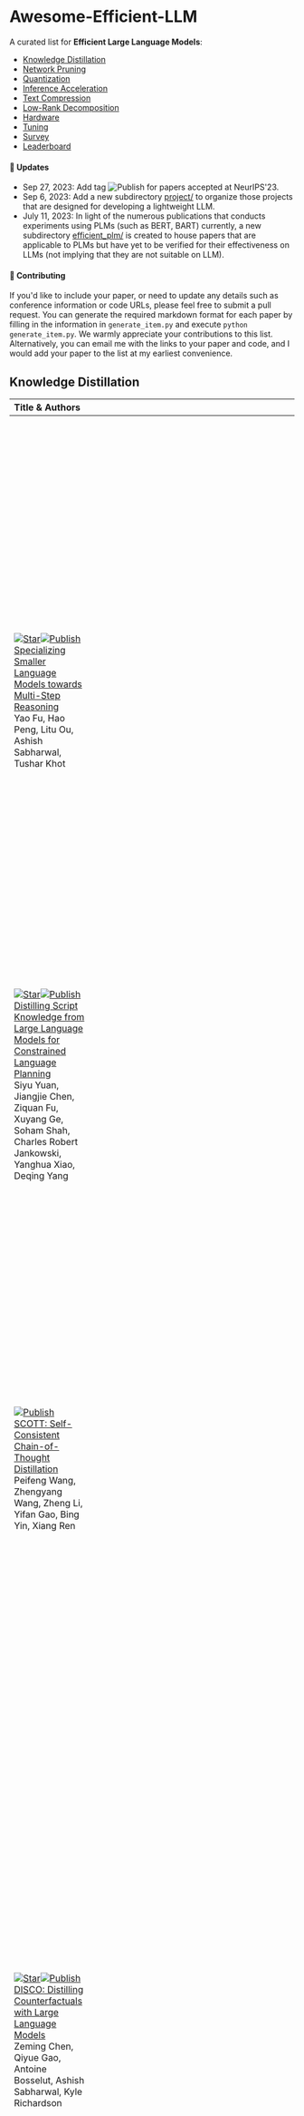 # Awesome-Efficient-LLM

A curated list for **Efficient Large Language Models**:
  - [Knowledge Distillation](#knowledge-distillation)
  - [Network Pruning](#network-pruning)
  - [Quantization](#quantization)
  - [Inference Acceleration](#inference-acceleration)
  - [Text Compression](#text-compression)
  - [Low-Rank Decomposition](#low-rank-decomposition)
  - [Hardware](#hardware)
  - [Tuning](#tuning)
  - [Survey](#survey)
  - [Leaderboard](#leaderboard)

#### 🚀 Updates
* Sep 27, 2023: Add tag ![Publish](https://img.shields.io/badge/Conference-NeurIPS'23-blue) for papers accepted at NeurIPS'23.
* Sep 6, 2023: Add a new subdirectory [project/](project/) to organize those projects that are designed for developing a lightweight LLM.
* July 11, 2023:
In light of the numerous publications that conducts experiments using PLMs (such as BERT, BART) currently, a new subdirectory [efficient_plm/](efficient_plm/) is created to house papers that are applicable to PLMs but have yet to be verified for their effectiveness on LLMs (not implying that they are not suitable on LLM). 

#### 💮 Contributing

If you'd like to include your paper, or need to update any details such as conference information or code URLs, please feel free to submit a pull request. You can generate the required markdown format for each paper by filling in the information in `generate_item.py` and execute `python generate_item.py`. We warmly appreciate your contributions to this list. Alternatively, you can email me with the links to your paper and code, and I would add your paper to the list at my earliest convenience. 


## Knowledge Distillation
| Title & Authors | Introduction | Links |
|:----|  :----: | :---:|
|[![Star](https://img.shields.io/github/stars/FranxYao/FlanT5-CoT-Specialization.svg?style=social&label=Star)](https://github.com/FranxYao/FlanT5-CoT-Specialization)[![Publish](https://img.shields.io/badge/Conference-ICML'23-blue)]()<br>[Specializing Smaller Language Models towards Multi-Step Reasoning](https://arxiv.org/abs/2301.12726) <br> Yao Fu, Hao Peng, Litu Ou, Ashish Sabharwal, Tushar Khot |<img width="1002" alt="image" src="figures/ModelSpecialization.png"> |[Github](https://github.com/FranxYao/FlanT5-CoT-Specialization) <br> [Paper](https://arxiv.org/abs/2301.12726)|
|[![Star](https://img.shields.io/github/stars/siyuyuan/coscript.svg?style=social&label=Star)](https://github.com/siyuyuan/coscript)[![Publish](https://img.shields.io/badge/Conference-ACL'23%20Outstanding-blue)]()<br>[Distilling Script Knowledge from Large Language Models for Constrained Language Planning](https://arxiv.org/abs/2305.05252) <br> Siyu Yuan, Jiangjie Chen, Ziquan Fu, Xuyang Ge, Soham Shah, Charles Robert Jankowski, Yanghua Xiao, Deqing Yang |<img width="302" alt="image" src="figures/CoScript.png"> |[Github](https://github.com/siyuyuan/coscript) <br> [Paper](https://arxiv.org/abs/2305.05252)|
|[![Publish](https://img.shields.io/badge/Conference-ACL'23%20Outstanding-blue)]()<br>[SCOTT: Self-Consistent Chain-of-Thought Distillation](https://arxiv.org/abs/2305.01879) <br> Peifeng Wang, Zhengyang Wang, Zheng Li, Yifan Gao, Bing Yin, Xiang Ren |<img width="1002" alt="image" src="figures/SCOTT.png"> |[Paper](https://arxiv.org/abs/2305.01879)|
|[![Star](https://img.shields.io/github/stars/eric11eca/disco.svg?style=social&label=Star)](https://github.com/eric11eca/disco)[![Publish](https://img.shields.io/badge/Conference-ACL'23-blue)]()<br>[DISCO: Distilling Counterfactuals with Large Language Models](https://arxiv.org/abs/2212.10534) <br> Zeming Chen, Qiyue Gao, Antoine Bosselut, Ashish Sabharwal, Kyle Richardson |<img width="1002" alt="image" src="figures/disco.png"> |[Github](https://github.com/eric11eca/disco) <br> [Paper](https://arxiv.org/abs/2212.10534)|
|[![Star](https://img.shields.io/github/stars/allenai/i2d2.svg?style=social&label=Star)](https://github.com/allenai/i2d2)[![Publish](https://img.shields.io/badge/Conference-ACL'23-blue)]()<br>[I2D2: Inductive Knowledge Distillation with NeuroLogic and Self-Imitation](https://arxiv.org/abs/2212.09246) <br> Chandra Bhagavatula, Jena D. Hwang, Doug Downey, Ronan Le Bras, Ximing Lu, Lianhui Qin, Keisuke Sakaguchi, Swabha Swayamdipta, Peter West, Yejin Choi |<img width="1002" alt="image" src="https://i2d2.allen.ai/i2d2-fig1.png"> |[Github](https://github.com/allenai/i2d2) <br> [Paper](https://arxiv.org/abs/2212.09246) <br> [Project](https://i2d2.allen.ai/) |
|[![Star](https://img.shields.io/github/stars/allenai/cot_distillation.svg?style=social&label=Star)](https://github.com/allenai/cot_distillation)[![Publish](https://img.shields.io/badge/Conference-ACL'23-blue)]()<br>[Symbolic Chain-of-Thought Distillation: Small Models Can Also "Think" Step-by-Step](https://arxiv.org/abs/2306.14050) <br> Liunian Harold Li, Jack Hessel, Youngjae Yu, Xiang Ren, Kai-Wei Chang, Yejin Choi |<img width="202" alt="image" src="figures/SCoTD.png"> |[Github](https://github.com/allenai/cot_distillation) <br> [Paper](https://arxiv.org/abs/2306.14050)|
|[![Star](https://img.shields.io/github/stars/swarnaHub/ExplanationIntervention.svg?style=social&label=Star)](https://github.com/swarnaHub/ExplanationIntervention) [![Publish](https://img.shields.io/badge/Conference-NeurIPS'23-blue)]() <br>[Can Language Models Teach? Teacher Explanations Improve Student Performance via Theory of Mind](https://arxiv.org/abs/2306.09299) <br> Swarnadeep Saha, Peter Hase, and Mohit Bansal |<img width="302" alt="image" src="https://github.com/swarnaHub/ExplanationIntervention/blob/main/assets/main_fig.png"> |[Github](https://github.com/swarnaHub/ExplanationIntervention) <br> [Paper](https://arxiv.org/abs/2306.09299)|
|[![Publish](https://img.shields.io/badge/Conference-EMNLP'23-blue)]()<br>[Dialogue Chain-of-Thought Distillation for Commonsense-aware Conversational Agents](https://arxiv.org/abs/2310.09343) <br> Hyungjoo Chae, Yongho Song, Kai Tzu-iunn Ong, Taeyoon Kwon, Minjin Kim, Youngjae Yu, Dongha Lee, Dongyeop Kang, Jinyoung Yeo |<img width="1002" alt="image" src="figures/Doctor.png"> |[Paper](https://arxiv.org/abs/2310.09343)|
|[![Star](https://img.shields.io/github/stars/ServiceNow/PromptMix-EMNLP-2023.svg?style=social&label=Star)](https://github.com/ServiceNow/PromptMix-EMNLP-2023)[![Publish](https://img.shields.io/badge/Conference-EMNLP'23-blue)]()<br>[PromptMix: A Class Boundary Augmentation Method for Large Language Model Distillation](https://arxiv.org/abs/2310.14192) <br> Gaurav Sahu, Olga Vechtomova, Dzmitry Bahdanau, Issam H. Laradji |<img width="1002" alt="image" src="figures/PromptMix.png"> |[Github](https://github.com/ServiceNow/PromptMix-EMNLP-2023) <br> [Paper](https://arxiv.org/abs/2310.14192)|
|[![Star](https://img.shields.io/github/stars/Yiwei98/TDG.svg?style=social&label=Star)](https://github.com/Yiwei98/TDG)[![Publish](https://img.shields.io/badge/Conference-AAAI'24-blue)]()<br>[Turning Dust into Gold: Distilling Complex Reasoning Capabilities from LLMs by Leveraging Negative Data](https://arxiv.org/abs/2312.12832) <br> Yiwei Li, Peiwen Yuan, Shaoxiong Feng, Boyuan Pan, Bin Sun, Xinglin Wang, Heda Wang, Kan Li |<img width="1002" alt="image" src="https://github.com/Yiwei98/TDG/blob/main/img.png"> |[Github](https://github.com/Yiwei98/TDG) <br> [Paper](https://arxiv.org/abs/2312.12832)|
|[![Star](https://img.shields.io/github/stars/aitsc/GLMKD.svg?style=social&label=Star)](https://github.com/aitsc/GLMKD) [![Publish](https://img.shields.io/badge/Conference-ACL'23%20Industry%20Track-blue)]() <br>[GKD: A General Knowledge Distillation Framework for Large-scale Pre-trained Language Model](https://arxiv.org/abs/2306.06629) <br> Shicheng Tan, Weng Lam Tam, Yuanchun Wang, Wenwen Gong, Yang Yang, Hongyin Tang, Keqing He, Jiahao Liu, Jingang Wang, Shu Zhao, Peng Zhang, Jie Tang |<img width="1002" alt="image" src="figures/GKD.png"> |[Github](https://github.com/aitsc/GLMKD) <br> [Paper](https://arxiv.org/abs/2306.06629)|
|[![Star](https://img.shields.io/github/stars/google-research/distilling-step-by-step.svg?style=social&label=Star)](https://github.com/google-research/distilling-step-by-step) [![Publish](https://img.shields.io/badge/Conference-ACL'23%20Findings-blue)]() <br> [Distilling Step-by-Step! Outperforming Larger Language Models with Less Training Data and Smaller Model Sizes](https://arxiv.org/abs/2305.02301)    <br> Cheng-Yu Hsieh, Chun-Liang Li, Chih-Kuan Yeh, Hootan Nakhost, Yasuhisa Fujii, Alexander Ratner, Ranjay Krishna, Chen-Yu Lee, Tomas Pfister | <img width="2000" alt="image" src="figures/Distill_step_by_step.png">| [Github](https://github.com/google-research/distilling-step-by-step) <br> [Paper](https://arxiv.org/abs/2305.02301) |
|[![Publish](https://img.shields.io/badge/Conference-EMNLP'23%20Findings-blue)]()<br>[Retrieval-based Knowledge Transfer: An Effective Approach for Extreme Large Language Model Compression](https://arxiv.org/abs/2310.15594) <br> Jiduan Liu, Jiahao Liu, Qifan Wang, Jingang Wang, Xunliang Cai, Dongyan Zhao, Ran Lucien Wang, Rui Yan |<img width="1002" alt="image" src="figures/RetriKT.png"> |[Paper](https://arxiv.org/abs/2310.15594)|
|[![Star](https://img.shields.io/github/stars/stoyian/OCaTS.svg?style=social&label=Star)](https://github.com/stoyian/OCaTS)[![Publish](https://img.shields.io/badge/Conference-EMNLP'23%20Findings-blue)]()<br>[Cache me if you Can: an Online Cost-aware Teacher-Student framework to Reduce the Calls to Large Language Models](https://arxiv.org/abs/2310.13395) <br> Ilias Stogiannidis, Stavros Vassos, Prodromos Malakasiotis, Ion Androutsopoulos |<img width="252" alt="image" src="figures/OCaTS.png"> |[Github](https://github.com/stoyian/OCaTS) <br> [Paper](https://arxiv.org/abs/2310.13395)|
| [![Star](https://img.shields.io/github/stars/mbzuai-nlp/LaMini-LM.svg?style=social&label=Star)](https://github.com/mbzuai-nlp/LaMini-LM) <br> [LaMini-LM: A Diverse Herd of Distilled Models from Large-Scale Instructions](https://github.com/mbzuai-nlp/LaMini-LM) <br>Minghao Wu, Abdul Waheed, Chiyu Zhang, Muhammad Abdul-Mageed, Alham Fikri Aji | <img width="1002" alt="image" src="https://github.com/mbzuai-nlp/LaMini-LM/blob/main/images/lamini-pipeline.drawio.png"> | [Github](https://github.com/mbzuai-nlp/LaMini-LM) [paper](https://arxiv.org/abs/2304.14402) |
|[Knowledge Distillation of Large Language Models](https://arxiv.org/abs/2306.08543) <br> Yuxian Gu, Li Dong, Furu Wei, Minlie Huang |<img width="1002" alt="image" src="https://github.com/microsoft/LMOps/blob/main/minillm/figures/method.png"> |[Github](https://github.com/microsoft/LMOps/tree/main/minillm) <br> [Paper](https://arxiv.org/abs/2306.08543)|
|[Teaching Small Language Models to Reason](https://arxiv.org/abs/2212.08410) <br> Lucie Charlotte Magister, Jonathan Mallinson, Jakub Adamek, Eric Malmi, Aliaksei Severyn.  |<img width="202" alt="image" src="figures/Teach_Small_LM_COT.png"> |[Paper](https://arxiv.org/abs/2212.08410)|
| [![Star](https://img.shields.io/github/stars/ananyahjha93/llm-distill.svg?style=social&label=Star)](https://github.com/ananyahjha93/llm-distill) <br> [Large Language Model Distillation Doesn't Need a Teacher](https://arxiv.org/abs/2305.14864) <br> Ananya Harsh Jha, Dirk Groeneveld, Emma Strubell, Iz Beltagy </br> | <img width="2000" alt="image" src="figures/TeacherFreeLLM.png"> | [Github](https://github.com/ananyahjha93/llm-distill) [paper](https://arxiv.org/abs/2305.14864) |
| [The False Promise of Imitating Proprietary LLMs](https://arxiv.org/abs/2305.15717) <br> Arnav Gudibande, Eric Wallace, Charlie Snell, Xinyang Geng, Hao Liu, Pieter Abbeel, Sergey Levine, Dawn Song | <img width="400" alt="image" src="figures/FalsePromise.png"> | [Paper](https://arxiv.org/abs/2305.15717) |
|[![Star](https://img.shields.io/github/stars/jaehunjung1/impossible-distillation.svg?style=social&label=Star)](https://github.com/jaehunjung1/impossible-distillation) <br>[Impossible Distillation: from Low-Quality Model to High-Quality Dataset & Model for Summarization and Paraphrasing](https://arxiv.org/abs/2305.16635) <br> Jaehun Jung, Peter West, Liwei Jiang, Faeze Brahman, Ximing Lu, Jillian Fisher, Taylor Sorensen, Yejin Choi |<img width="1002" alt="image" src="figures/impossible_distillation.png"> |[Github](https://github.com/jaehunjung1/impossible-distillation) [paper](https://arxiv.org/abs/2305.16635) |
|[PaD: Program-aided Distillation Specializes Large Models in Reasoning](https://arxiv.org/abs/2305.13888) <br> Xuekai Zhu, Biqing Qi, Kaiyan Zhang, Xingwei Long, Bowen Zhou |<img width="402" alt="image" src="figures/PaD.png"> |[Paper](https://arxiv.org/abs/2305.13888)|
|[RLCD: Reinforcement Learning from Contrast Distillation for Language Model Alignment](https://arxiv.org/abs/2307.12950) <br> Kevin Yang, Dan Klein, Asli Celikyilmaz, Nanyun Peng, Yuandong Tian |<img width="302" alt="image" src="figures/RLCD.png"> |[Paper](https://arxiv.org/abs/2307.12950)|
|[Sci-CoT: Leveraging Large Language Models for Enhanced Knowledge Distillation in Small Models for Scientific QA](https://arxiv.org/abs/2308.04679) <br> Yuhan Ma, Haiqi Jiang, Chenyou Fan |<img width="302" alt="image" src="figures/Sci-COT.png"> |[Paper](https://arxiv.org/abs/2308.04679)|
|[![Star](https://img.shields.io/github/stars/universal-ner/universal-ner.svg?style=social&label=Star)](https://github.com/universal-ner/universal-ner)<br>[UniversalNER: Targeted Distillation from Large Language Models for Open Named Entity Recognition](https://arxiv.org/abs/2308.03279) <br> Wenxuan Zhou, Sheng Zhang, Yu Gu, Muhao Chen, Hoifung Poon |<img width="302" alt="image" src="figures/UniversalNER.png"> |[Github](https://github.com/universal-ner/universal-ner) <br> [Paper](https://arxiv.org/abs/2308.03279) <br> [Project](https://universal-ner.github.io) |
|[![Star](https://img.shields.io/github/stars/timinar/BabyLlama.svg?style=social&label=Star)](https://github.com/timinar/BabyLlama)<br>[Baby Llama: knowledge distillation from an ensemble of teachers trained on a small dataset with no performance penalty](https://arxiv.org/abs/2308.02019) <br> Inar Timiryasov, Jean-Loup Tastet |<img width="302" alt="image" src="figures/BabyLLaMA.png"> |[Github](https://github.com/timinar/BabyLlama) <br> [Paper](https://arxiv.org/abs/2308.02019) | [Model](https://huggingface.co/timinar/baby-llama-58m) |
|[DistillSpec: Improving Speculative Decoding via Knowledge Distillation](https://arxiv.org/abs/2310.08461) <br> Yongchao Zhou, Kaifeng Lyu, Ankit Singh Rawat, Aditya Krishna Menon, Afshin Rostamizadeh, Sanjiv Kumar, Jean-François Kagy, Rishabh Agarwal |<img width="1002" alt="image" src="figures/DistillSpec.png"> |[Paper](https://arxiv.org/abs/2310.08461)|
|[![Star](https://img.shields.io/github/stars/huggingface/alignment-handbook.svg?style=social&label=Star)](https://github.com/huggingface/alignment-handbook)<br>[Zephyr: Direct Distillation of LM Alignment](https://arxiv.org/abs/2310.16944) <br> Lewis Tunstall, Edward Beeching, Nathan Lambert, Nazneen Rajani, Kashif Rasul, Younes Belkada, Shengyi Huang, Leandro von Werra, Clémentine Fourrier, Nathan Habib, Nathan Sarrazin, Omar Sanseviero, Alexander M. Rush, Thomas Wolf |<img width="1002" alt="image" src="figures/zephyr.png"> |[Github](https://github.com/huggingface/alignment-handbook) <br> [Paper](https://arxiv.org/abs/2310.16944)|
|[![Star](https://img.shields.io/github/stars/GeneZC/MiniMA.svg?style=social&label=Star)](https://github.com/GeneZC/MiniMA)<br>[Towards the Law of Capacity Gap in Distilling Language Models](https://arxiv.org/abs/2311.07052) <br> Chen Zhang, Dawei Song, Zheyu Ye, Yan Gao |<img width="1002" alt="image" src="figures/MiniMA.png"> |[Github](https://github.com/GeneZC/MiniMA) <br> [Paper](https://arxiv.org/abs/2311.07052)|
|[Unlock the Power: Competitive Distillation for Multi-Modal Large Language Models](https://arxiv.org/abs/2311.08213) <br> Xinwei Li, Li Lin, Shuai Wang, Chen Qian |<img width="1002" alt="image" src="figures/CoMD.png"> |[Paper](https://arxiv.org/abs/2311.08213)|
|[Mixed Distillation Helps Smaller Language Model Better Reasoning](https://arxiv.org/abs/2312.10730) <br> Li Chenglin, Chen Qianglong, Wang Caiyu, Zhang Yin |<img width="1002" alt="image" src="figures/MixDistill.png"> |[Paper](https://arxiv.org/abs/2312.10730)|


## Network Pruning
| Title & Authors | Introduction | Links |
|:----|  :----: | :---:|
| [![Star](https://img.shields.io/github/stars/IST-DASLab/sparsegpt.svg?style=social&label=Star)](https://github.com/IST-DASLab/sparsegpt) [![Publish](https://img.shields.io/badge/Conference-ICML'23-blue)]() [![Type](https://img.shields.io/badge/Unstructured-C2A4A6)]() <br> [SparseGPT: Massive Language Models Can Be Accurately Pruned in One-Shot](https://github.com/IST-DASLab/sparsegpt) <br> Elias Frantar, Dan Alistarh| <img width="522" alt="image" src="figures/sparsegpt.png"> |[Github](https://github.com/IST-DASLab/sparsegpt) [paper](https://arxiv.org/abs/2301.00774) |
| [![Star](https://img.shields.io/github/stars/horseee/LLM-Pruner.svg?style=social&label=Star)](https://github.com/horseee/LLM-Pruner) [![Publish](https://img.shields.io/badge/Conference-NeurIPS'23-blue)]() [![Type](https://img.shields.io/badge/Structural-C2A4A6)]() <br>[LLM-Pruner: On the Structural Pruning of Large Language Models](https://arxiv.org/abs/2305.11627) <br> Xinyin Ma, Gongfan Fang, Xinchao Wang | <img width="561" alt="image" src="figures/llm_pruner.png">| [Github](https://github.com/horseee/LLM-Pruner) [paper](https://arxiv.org/abs/2305.11627)|
|[![Star](https://img.shields.io/github/stars/VITA-Group/essential_sparsity.svg?style=social&label=Star)](https://github.com/VITA-Group/essential_sparsity) [![Publish](https://img.shields.io/badge/Conference-NeurIPS'23-blue)]() [![Type](https://img.shields.io/badge/Unstructured-C2A4A6)]() <br>[The Emergence of Essential Sparsity in Large Pre-trained Models: The Weights that Matter](https://arxiv.org/abs/2306.03805) <br> Ajay Jaiswal, Shiwei Liu, Tianlong Chen, Zhangyang Wang |<img width="1002" alt="image" src="https://user-images.githubusercontent.com/6660499/243539825-ca3b1dbe-bc1c-45d9-a6ea-d1d0c991e997.png"> |[Github](https://github.com/VITA-Group/essential_sparsity) <br> [Paper](https://arxiv.org/abs/2306.03805)|
|[![Star](https://img.shields.io/github/stars/AlibabaResearch/flash-llm.svg?style=social&label=Star)](https://github.com/AlibabaResearch/flash-llm)[![Publish](https://img.shields.io/badge/Conference-VLDB'24-blue)]() [![Type](https://img.shields.io/badge/Unstructured-C2A4A6)]() <br>[Flash-LLM: Enabling Cost-Effective and Highly-Efficient Large Generative Model Inference with Unstructured Sparsity](https://arxiv.org/abs/2309.10285) <br> Haojun Xia, Zhen Zheng, Yuchao Li, Donglin Zhuang, Zhongzhu Zhou, Xiafei Qiu, Yong Li, Wei Lin, Shuaiwen Leon Song |<img width="602" alt="image" src="figures/FlashLLM.png"> |[Github](https://github.com/AlibabaResearch/flash-llm) <br> [Paper](https://arxiv.org/abs/2309.10285)|
|[![Star](https://img.shields.io/github/stars/jongwooko/NASH-Pruning-Official.svg?style=social&label=Star)](https://github.com/jongwooko/NASH-Pruning-Official)[![Publish](https://img.shields.io/badge/Conference-EMNLP'23%20Findings-blue)]() [![Type](https://img.shields.io/badge/Structural-C2A4A6)]() <br>[NASH: A Simple Unified Framework of Structured Pruning for Accelerating Encoder-Decoder Language Models](https://arxiv.org/abs/2310.10054) <br> Jongwoo Ko, Seungjoon Park, Yujin Kim, Sumyeong Ahn, Du-Seong Chang, Euijai Ahn, Se-Young Yun |<img width="402" alt="image" src="figures/NASH.png"> |[Github](https://github.com/jongwooko/NASH-Pruning-Official) <br> [Paper](https://arxiv.org/abs/2310.10054)|
|[![Star](https://img.shields.io/github/stars/locuslab/wanda.svg?style=social&label=Star)](https://github.com/locuslab/wanda) [![Type](https://img.shields.io/badge/Unstructured-C2A4A6)]()<br>[A Simple and Effective Pruning Approach for Large Language Models](https://arxiv.org/abs/2306.11695) <br> Mingjie Sun, Zhuang Liu, Anna Bair, J. Zico Kolter |<img width="1002" alt="image" src="https://user-images.githubusercontent.com/20168304/245999360-f951de47-269d-491d-826a-8e6d85627849.png"> |[Github](https://github.com/locuslab/wanda) <br> [Paper](https://arxiv.org/abs/2306.11695)|
|[![Type](https://img.shields.io/badge/Structural-C2A4A6)]() <br> [Pruning Large Language Models via Accuracy Predictor](https://arxiv.org/abs/2309.09507) <br> Yupeng Ji, Yibo Cao, Jiucai Liu |<img width="202" alt="image" src="figures/PruningAccuracyPredictor.png"> |[Paper](https://arxiv.org/abs/2309.09507)|
|[![Type](https://img.shields.io/badge/Benchmark-C2A4A6)]()<br> [Compressing LLMs: The Truth is Rarely Pure and Never Simple](https://arxiv.org/abs/2310.01382) <br> Ajay Jaiswal, Zhe Gan, Xianzhi Du, Bowen Zhang, Zhangyang Wang, Yinfei Yang |<img width="1002" alt="image" src="figures/LLM-KICK.png"> |[Paper](https://arxiv.org/abs/2310.01382)|
|[![Star](https://img.shields.io/github/stars/VITA-Group/Junk_DNA_Hypothesis.svg?style=social&label=Star)](https://github.com/VITA-Group/Junk_DNA_Hypothesis)[![Type](https://img.shields.io/badge/Unstructured-C2A4A6)]()<br>[Junk DNA Hypothesis: A Task-Centric Angle of LLM Pre-trained Weights through Sparsity](https://arxiv.org/abs/2310.02277) <br> Lu Yin, Shiwei Liu, Ajay Jaiswal, Souvik Kundu, Zhangyang Wang |<img width="1002" alt="image" src="figures/junk_DNA.png"> |[Github](https://github.com/VITA-Group/Junk_DNA_Hypothesis) <br> [Paper](https://arxiv.org/abs/2310.02277)|
|[![Star](https://img.shields.io/github/stars/luuyin/OWL.svg?style=social&label=Star)](https://github.com/luuyin/OWL)[![Type](https://img.shields.io/badge/Unstructured-C2A4A6)]() <br>[Outlier Weighed Layerwise Sparsity (OWL): A Missing Secret Sauce for Pruning LLMs to High Sparsity](https://arxiv.org/abs/2310.05175) <br> Lu Yin, You Wu, Zhenyu Zhang, Cheng-Yu Hsieh, Yaqing Wang, Yiling Jia, Mykola Pechenizkiy, Yi Liang, Zhangyang Wang, Shiwei Liu |<img width="1002" alt="image" src="https://github.com/luuyin/OWL/blob/main/Images/Layer_wise_sparsity.png"> |[Github](https://github.com/luuyin/OWL) <br> [Paper](https://arxiv.org/abs/2310.05175)|
|[![Type](https://img.shields.io/badge/Structural-C2A4A6)]() <br>[Compresso: Structured Pruning with Collaborative Prompting Learns Compact Large Language Models](https://arxiv.org/abs/2310.05015) <br> Song Guo, Jiahang Xu, Li Lyna Zhang, Mao Yang |<img width="1002" alt="image" src="figures/compresso.png"> |[Github](https://github.com/microsoft/Moonlit/tree/main/Compresso) <br> [Paper](https://arxiv.org/abs/2310.05015)|
|[![Star](https://img.shields.io/github/stars/princeton-nlp/LLM-Shearing.svg?style=social&label=Star)](https://github.com/princeton-nlp/LLM-Shearing) [![Type](https://img.shields.io/badge/Structural-C2A4A6)]() <br>[Sheared LLaMA: Accelerating Language Model Pre-training via Structured Pruning](https://arxiv.org/abs/2310.06694) <br> Mengzhou Xia, Tianyu Gao, Zhiyuan Zeng, Danqi Chen |<img width="1002" alt="image" src="figures/LLM-shearing.png"> |[Github](https://github.com/princeton-nlp/LLM-Shearing) <br> [Paper](https://arxiv.org/abs/2310.06694)|
|[![Star](https://img.shields.io/github/stars/IST-DASLab/SparseFinetuning.svg?style=social&label=Star)](https://github.com/IST-DASLab/SparseFinetuning) [![Type](https://img.shields.io/badge/Unstructured-C2A4A6)]() <br>[Sparse Finetuning for Inference Acceleration of Large Language Models](https://arxiv.org/abs/2310.06927) <br> Eldar Kurtic, Denis Kuznedelev, Elias Frantar, Michael Goin, Dan Alistarh |<img width="1002" alt="image" src="figures/SquareHead.png"> |[Github](https://github.com/IST-DASLab/SparseFinetuning) <br> [Paper](https://arxiv.org/abs/2310.06927)|
|[ReLU Strikes Back: Exploiting Activation Sparsity in Large Language Models](https://arxiv.org/abs/2310.04564) [![Type](https://img.shields.io/badge/Unstructured-C2A4A6)]() <br> Iman Mirzadeh, Keivan Alizadeh, Sachin Mehta, Carlo C Del Mundo, Oncel Tuzel, Golnoosh Samei, Mohammad Rastegari, Mehrdad Farajtabar |<img width="1002" alt="image" src="figures/relufication.png"> |[Paper](https://arxiv.org/abs/2310.04564)|
|[The Cost of Down-Scaling Language Models: Fact Recall Deteriorates before In-Context Learning](https://arxiv.org/abs/2310.04680) [![Type](https://img.shields.io/badge/Unstructured-C2A4A6)]() <br> Tian Jin, Nolan Clement, Xin Dong, Vaishnavh Nagarajan, Michael Carbin, Jonathan Ragan-Kelley, Gintare Karolina Dziugaite |<img width="1002" alt="image" src="figures/recall_and_icl.png"> |[Paper](https://arxiv.org/abs/2310.04680)|
|[![Star](https://img.shields.io/github/stars/zxyxmu/DSnoT.svg?style=social&label=Star)](https://github.com/zxyxmu/DSnoT)[![Type](https://img.shields.io/badge/Unstructured-C2A4A6)]() <br>[Dynamic Sparse No Training: Training-Free Fine-tuning for Sparse LLMs](https://arxiv.org/abs/2310.08915) <br> Yuxin Zhang, Lirui Zhao, Mingbao Lin, Yunyun Sun, Yiwu Yao, Xingjia Han, Jared Tanner, Shiwei Liu, Rongrong Ji |<img width="202" alt="image" src="figures/DSOT.png"> |[Github](https://github.com/zxyxmu/DSnoT) <br> [Paper](https://arxiv.org/abs/2310.08915)|
|[One-Shot Sensitivity-Aware Mixed Sparsity Pruning for Large Language Models](https://arxiv.org/abs/2310.09499) [![Type](https://img.shields.io/badge/Unstructured-C2A4A6)]()<br> Hang Shao, Bei Liu, Yanmin Qian |<img width="202" alt="image" src="figures/sensitivity_sparse.png"> |[Paper](https://arxiv.org/abs/2310.09499)|
|[![Star](https://img.shields.io/github/stars/microsoft/lorashear.svg?style=social&label=Star)](https://github.com/microsoft/lorashear) [![Type](https://img.shields.io/badge/Structural-C2A4A6)]() <br>[LoRAShear: Efficient Large Language Model Structured Pruning and Knowledge Recovery](https://arxiv.org/abs/2310.18356) <br> Tianyi Chen, Tianyu Ding, Badal Yadav, Ilya Zharkov, Luming Liang |<img width="1002" alt="image" src="figures/LoRAShear.png"> |[Github](https://github.com/microsoft/lorashear) <br> [Paper](https://arxiv.org/abs/2310.18356)|
|[![Star](https://img.shields.io/github/stars/Aleph-Alpha/Divergent_Tokens.svg?style=social&label=Star)](https://github.com/Aleph-Alpha/Divergent_Tokens) [![Type](https://img.shields.io/badge/Unstructured-C2A4A6)]() <br>[Divergent Token Metrics: Measuring degradation to prune away LLM components -- and optimize quantization](https://arxiv.org/abs/2311.01544) <br> Björn Deiseroth, Max Meuer, Nikolas Gritsch, Constantin Eichenberg, Patrick Schramowski, Matthias Aßenmacher, Kristian Kersting |<img width="1002" alt="image" src="figures/FDT.png"> |[Github](https://github.com/Aleph-Alpha/Divergent_Tokens) <br> [Paper](https://arxiv.org/abs/2311.01544)|
|[![Star](https://img.shields.io/github/stars/VILA-Lab/GBLM-Pruner.svg?style=social&label=Star)](https://github.com/VILA-Lab/GBLM-Pruner) [![Type](https://img.shields.io/badge/Structural-C2A4A6)]()  <br>[Beyond Size: How Gradients Shape Pruning Decisions in Large Language Models](https://arxiv.org/abs/2311.04902) <br> Rocktim Jyoti Das, Liqun Ma, Zhiqiang Shen |<img width="1002" alt="image" src="figures/GBLM-Pruner.png"> |[Github](https://github.com/VILA-Lab/GBLM-Pruner) <br> [Paper](https://arxiv.org/abs/2311.04902)|
|[![Star](https://img.shields.io/github/stars/zyxxmu/DSnoT.svg?style=social&label=Star)](https://github.com/zyxxmu/DSnoT)<br>[Dynamic Sparse No Training: Training-Free Fine-tuning for Sparse LLMs](https://arxiv.org/abs/2310.08915) [![Type](https://img.shields.io/badge/Unstructured-C2A4A6)]() <br> Yuxin Zhang, Lirui Zhao, Mingbao Lin, Yunyun Sun, Yiwu Yao, Xingjia Han, Jared Tanner, Shiwei Liu, Rongrong Ji |<img width="1002" alt="image" src="https://github.com/zyxxmu/DSnoT/blob/main/imgs/framework.png"> |[Github](https://github.com/zyxxmu/DSnoT) <br> [Paper](https://arxiv.org/abs/2310.08915)|
|[![Type](https://img.shields.io/badge/Semi-structured-C2A4A6)]() [E-Sparse: Boosting the Large Language Model Inference through Entropy-based N:M Sparsity](https://arxiv.org/abs/2310.15929) <br> Yun Li, Lin Niu, Xipeng Zhang, Kai Liu, Jianchen Zhu, Zhanhui Kang |<img width="1002" alt="image" src="figures/e-sparse.png"> |[Paper](https://arxiv.org/abs/2310.15929)|
|[![Star](https://img.shields.io/github/stars/ZIB-IOL/PERP.svg?style=social&label=Star)](https://github.com/ZIB-IOL/PERP) [![Type](https://img.shields.io/badge/Semi-structured-C2A4A6)]() <br>[PERP: Rethinking the Prune-Retrain Paradigm in the Era of LLMs](https://arxiv.org/abs/2312.15230) <br> Max Zimmer, Megi Andoni, Christoph Spiegel, Sebastian Pokutta |<img width="1002" alt="image" src="figures/PERP.png"> |[Github](https://github.com/ZIB-IOL/PERP) <br> [Paper](https://arxiv.org/abs/2312.15230)|

## Quantization
| Title & Authors | Introduction | Links |
|:--|  :----: | :---:|
|[![Star](https://img.shields.io/github/stars/IST-DASLab/gptq.svg?style=social&label=Star)](https://github.com/IST-DASLab/gptq)[![Publish](https://img.shields.io/badge/Conference-ICLR'22-blue)]()<br>[GPTQ: Accurate Post-Training Quantization for Generative Pre-trained Transformers](https://arxiv.org/abs/2210.17323) <br> Elias Frantar, Saleh Ashkboos, Torsten Hoefler, Dan Alistarh |<img width="202" alt="image" src="figures/GPTQ.png"> |[Github](https://github.com/IST-DASLab/gptq) <br> [Paper](https://arxiv.org/abs/2210.17323)|o
|[![Star](https://img.shields.io/github/stars/mit-han-lab/smoothquant.svg?style=social&label=Star)](https://github.com/mit-han-lab/smoothquant)[![Publish](https://img.shields.io/badge/Conference-ICML'23-blue)]() <br>[SmoothQuant: Accurate and Efficient Post-Training Quantization for Large Language Models](https://arxiv.org/abs/2211.10438) <br> Guangxuan Xiao, Ji Lin, Mickael Seznec, Hao Wu, Julien Demouth, Song Han |<img width="1002" alt="image" src="https://github.com/mit-han-lab/smoothquant/blob/main/figures/intuition.png"> |[Github](https://github.com/mit-han-lab/smoothquant) <br> [Paper](https://arxiv.org/abs/2211.10438)|
| [![Star](https://img.shields.io/github/stars/artidoro/qlora.svg?style=social&label=Star)](https://github.com/artidoro/qlora) [![Publish](https://img.shields.io/badge/Conference-NeurIPS'23-blue)]() <br>[QLoRA: Efficient Finetuning of Quantized LLMs](https://arxiv.org/abs/2305.14314) <br> Tim Dettmers, Artidoro Pagnoni, Ari Holtzman, Luke Zettlemoyer | ![](figures/qlora.png) | <br>[Github](https://github.com/artidoro/qlora)</br> [Paper](https://arxiv.org/abs/2305.14314) |
|[![Star](https://img.shields.io/github/stars/jerry-chee/QuIP.svg?style=social&label=Star)](https://github.com/jerry-chee/QuIP) [![Publish](https://img.shields.io/badge/Conference-NeurIPS'23-blue)]() <br>[QuIP: 2-Bit Quantization of Large Language Models With Guarantees](https://arxiv.org/abs/2307.13304) <br> Jerry Chee, Yaohui Cai, Volodymyr Kuleshov, Christopher De SaXQ |<img width="302" alt="image" src="figures/QuIP.png"> |[Github](https://github.com/jerry-chee/QuIP) <br> [Paper](https://arxiv.org/abs/2307.13304)|
|[![Publish](https://img.shields.io/badge/Conference-NeurIPS'23-blue)]()<br>[Memory-Efficient Fine-Tuning of Compressed Large Language Models via sub-4-bit Integer Quantization](https://arxiv.org/abs/2305.14152) <br> Jeonghoon Kim, Jung Hyun Lee, Sungdong Kim, Joonsuk Park, Kang Min Yoo, Se Jung Kwon, Dongsoo Lee |<img width="1002" alt="image" src="figures/PEQA.png"> |[Paper](https://arxiv.org/abs/2305.14152)|
| [![Star](https://img.shields.io/github/stars/Qualcomm-AI-research/outlier-free-transformers.svg?style=social&label=Star)](https://github.com/Qualcomm-AI-research/outlier-free-transformers)  [![Publish](https://img.shields.io/badge/Conference-NeurIPS'23-blue)]() <br>[Quantizable Transformers: Removing Outliers by Helping Attention Heads Do Nothing](https://arxiv.org/abs/2306.12929) <br> Yelysei Bondarenko, Markus Nagel, Tijmen Blankevoort | ![](figures/QT.png) | [Github](https://github.com/Qualcomm-AI-research/outlier-free-transformers) [Paper](https://arxiv.org/abs/2306.12929) |
|[![Star](https://img.shields.io/github/stars/nbasyl/LLM-FP4.svg?style=social&label=Star)](https://github.com/nbasyl/LLM-FP4)[![Publish](https://img.shields.io/badge/Conference-EMNLP'23-blue)]()<br>[LLM-FP4: 4-Bit Floating-Point Quantized Transformers](https://arxiv.org/abs/2310.16836) <br> Shih-yang Liu, Zechun Liu, Xijie Huang, Pingcheng Dong, Kwang-Ting Cheng |<img width="1002" alt="image" src="figures/LLM-FP4.png"> |[Github](https://github.com/nbasyl/LLM-FP4) <br> [Paper](https://arxiv.org/abs/2310.16836)|
|[![Publish](https://img.shields.io/badge/Conference-EMNLP'23-blue)]()<br>[Enhancing Computation Efficiency in Large Language Models through Weight and Activation Quantization](https://arxiv.org/abs/2311.05161) <br> Jangwhan Lee, Minsoo Kim, Seungcheol Baek, Seok Joong Hwang, Wonyong Sung, Jungwook Choi |<img width="1002" alt="image" src="figures/AQAS.png"> |[Paper](https://arxiv.org/abs/2311.05161)|
|[![Publish](https://img.shields.io/badge/Conference-AAAI'24-blue)]()<br>[Agile-Quant: Activation-Guided Quantization for Faster Inference of LLMs on the Edge](https://arxiv.org/abs/2312.05693) <br> Xuan Shen, Peiyan Dong, Lei Lu, Zhenglun Kong, Zhengang Li, Ming Lin, Chao Wu, Yanzhi Wang |<img width="302" alt="image" src="figures/agile.png"> |[Paper](https://arxiv.org/abs/2312.05693)|
|[![Publish](https://img.shields.io/badge/Conference-ICML'23%20ES%20FOMO-blue)]()<br>[GPT-Zip: Deep Compression of Finetuned Large Language Models](https://openreview.net/forum?id=hO0c2tG2xL) <br> Berivan Isik, Hermann Kumbong, Wanyi Ning, Xiaozhe Yao, Sanmi Koyejo, Ce Zhang |<img width="1002" alt="image" src="figures/GPT-Zip.png"> |[Paper](https://openreview.net/forum?id=hO0c2tG2xL)|
|[![Star](https://img.shields.io/github/stars/Twilight92z/Quantize-Watermark.svg?style=social&label=Star)](https://github.com/Twilight92z/Quantize-Watermark)[![Publish](https://img.shields.io/badge/Conference-EMNLP'23%20Findings-blue)]()<br>[Watermarking LLMs with Weight Quantization](https://arxiv.org/abs/2310.11237) <br> Linyang Li, Botian Jiang, Pengyu Wang, Ke Ren, Hang Yan, Xipeng Qiu |<img width="1002" alt="image" src="figures/watermark_quant.png"> |[Github](https://github.com/Twilight92z/Quantize-Watermark) <br> [Paper](https://arxiv.org/abs/2310.11237)|
|[![Star](https://img.shields.io/github/stars/mit-han-lab/llm-awq.svg?style=social&label=Star)](https://github.com/mit-han-lab/llm-awq) <br>[AWQ: Activation-aware Weight Quantization for LLM Compression and Acceleration](https://arxiv.org/abs/2306.00978) <br> Ji Lin, Jiaming Tang, Haotian Tang, Shang Yang, Xingyu Dang, Song Han |<img width="1002" alt="image" src="https://github.com/mit-han-lab/llm-awq/blob/main/figures/overview.png"> |[Github](https://github.com/mit-han-lab/llm-awq) <br> [Paper](https://arxiv.org/abs/2306.00978)|
| [![Star](https://img.shields.io/github/stars/hahnyuan/RPTQ4LLM.svg?style=social&label=Star)](https://github.com/hahnyuan/RPTQ4LLM) <br>[RPTQ: Reorder-based Post-training Quantization for Large Language Models](https://arxiv.org/abs/2304.01089) <br> Zhihang Yuan and Lin Niu and Jiawei Liu and Wenyu Liu and Xinggang Wang and Yuzhang Shang and Guangyu Sun and Qiang Wu and Jiaxiang Wu and Bingzhe Wu | ![](https://github.com/hahnyuan/RPTQ4LLM/blob/master/ims/cover.png) | <br>[Github](https://github.com/hahnyuan/RPTQ4LLM)</br> [Paper](https://arxiv.org/abs/2304.01089) |
|[ZeroQuant-V2: Exploring Post-training Quantization in LLMs from Comprehensive Study to Low Rank Compensation](https://arxiv.org/abs/2303.08302) <br> Zhewei Yao, Xiaoxia Wu, Cheng Li, Stephen Youn, Yuxiong He |<img width="402" alt="image" src="figures/zeroquant-v2.png"> |[Paper](https://arxiv.org/abs/2303.08302)|
| [![Star](https://img.shields.io/github/stars/SqueezeAILab/SqueezeLLM.svg?style=social&label=Star)](https://github.com/SqueezeAILab/SqueezeLLM) <br>[SqueezeLLM: Dense-and-Sparse Quantization](https://arxiv.org/pdf/2306.07629.pdf) <br>Sehoon Kim, Coleman Hooper, Amir Gholami, Zhen Dong, Xiuyu Li, Sheng Shen, Michael W. Mahoney, Kurt Keutzer | <img width="1102" alt="image" src="figures/SqueezeLLM.png"> |[Github](https://github.com/SqueezeAILab/SqueezeLLM) <br> [Paper](https://arxiv.org/pdf/2306.07629.pdf)|
| [Outlier Suppression+: Accurate quantization of large language models by equivalent and optimal shifting and scaling](https://arxiv.org/abs/2304.09145v1) <br> Xiuying Wei , Yunchen Zhang, Yuhang Li, Xiangguo Zhang, Ruihao Gong, Jinyang Guo, Xianglong Liu|  <img width="1102" alt="image" src="figures/outliersuppression.png"> | [Paper](https://arxiv.org/abs/2304.09145v1)|
|[Integer or Floating Point? New Outlooks for Low-Bit Quantization on Large Language Models](https://arxiv.org/abs/2305.12356) <br> Yijia Zhang, Lingran Zhao, Shijie Cao, Wenqiang Wang, Ting Cao, Fan Yang, Mao Yang, Shanghang Zhang, Ningyi Xu |<img width="1002" alt="image" src="figures/MoFQ.png"> |[Paper](https://arxiv.org/abs/2305.12356)|
|[LLM-QAT: Data-Free Quantization Aware Training for Large Language Models](https://arxiv.org/abs/2305.17888) <br> Zechun Liu, Barlas Oguz, Changsheng Zhao, Ernie Chang, Pierre Stock, Yashar Mehdad, Yangyang Shi, Raghuraman Krishnamoorthi, Vikas Chandra |<img width="1002" alt="image" src="figures/LLM-QAT.png"> |[Paper](https://arxiv.org/abs/2305.17888)|
|[![Star](https://img.shields.io/github/stars/Vahe1994/SpQR.svg?style=social&label=Star)](https://github.com/Vahe1994/SpQR) <br>[SpQR: A Sparse-Quantized Representation for Near-Lossless LLM Weight Compression](https://arxiv.org/abs/2306.03078) <br> Tim Dettmers, Ruslan Svirschevski, Vage Egiazarian, Denis Kuznedelev, Elias Frantar, Saleh Ashkboos, Alexander Borzunov, Torsten Hoefler, Dan Alistarh |<img width="1002" alt="image" src="figures/SpQR.png"> |[Github](https://github.com/Vahe1994/SpQR) <br> [Paper](https://arxiv.org/abs/2306.03078)|
|[![Star](https://img.shields.io/github/stars/xvyaward/owq.svg?style=social&label=Star)](https://github.com/xvyaward/owq) <br>[OWQ: Lessons learned from activation outliers for weight quantization in large language models](https://arxiv.org/abs/2306.02272) <br> Changhun Lee, Jungyu Jin, Taesu Kim, Hyungjun Kim, Eunhyeok Park |<img width="1002" alt="image" src="figures/OWQ.png"> |[Github](https://github.com/xvyaward/owq) <br> [Paper](https://arxiv.org/abs/2306.02272)|
|[![Star](https://img.shields.io/github/stars/RUCAIBox/QuantizedEmpirical.svg?style=social&label=Star)](https://github.com/RUCAIBox/QuantizedEmpirical)<br>[Do Emergent Abilities Exist in Quantized Large Language Models: An Empirical Study](https://arxiv.org/abs/2307.08072) <br> Peiyu Liu, Zikang Liu, Ze-Feng Gao, Dawei Gao, Wayne Xin Zhao, Yaliang Li, Bolin Ding, Ji-Rong Wen |<img width="1002" alt="image" src="figures/QuantizedEmpirical.png"> |[Github](https://github.com/RUCAIBox/QuantizedEmpirical) <br> [Paper](https://arxiv.org/abs/2307.08072)|
|[ZeroQuant-FP: A Leap Forward in LLMs Post-Training W4A8 Quantization Using Floating-Point Formats](https://arxiv.org/abs/2307.09782) <br> Xiaoxia Wu, Zhewei Yao, Yuxiong He |<img width="1002" alt="image" src="figures/ZeroQuant-FP.png"> |[Paper](https://arxiv.org/abs/2307.09782)|
|[FPTQ: Fine-grained Post-Training Quantization for Large Language Models](https://arxiv.org/abs/2308.15987) <br> Qingyuan Li, Yifan Zhang, Liang Li, Peng Yao, Bo Zhang, Xiangxiang Chu, Yerui Sun, Li Du, Yuchen Xie |<img width="1002" alt="image" src="figures/FPTQ.png"> |[Paper](https://arxiv.org/abs/2308.15987)|
|[QuantEase: Optimization-based Quantization for Language Models - An Efficient and Intuitive Algorithm](https://arxiv.org/abs/2309.01885) <br> Kayhan Behdin, Ayan Acharya, Aman Gupta, Sathiya Keerthi, Rahul Mazumder |<img width="1002" alt="image" src="figures/QuantEase.png"> |[Paper](https://arxiv.org/abs/2309.01885)|
|[Norm Tweaking: High-performance Low-bit Quantization of Large Language Models](https://arxiv.org/abs/2309.02784) <br> Liang Li, Qingyuan Li, Bo Zhang, Xiangxiang Chu |<img width="302" alt="image" src="figures/NormTweaking.png"> |[Paper](https://arxiv.org/abs/2309.02784)|
|[Optimize Weight Rounding via Signed Gradient Descent for the Quantization of LLMs](https://arxiv.org/abs/2309.05516) <br> Wenhua Cheng, Weiwei Zhang, Haihao Shen, Yiyang Cai, Xin He, Kaokao Lv |<img width="1002" alt="image" src="figures/SignRound.png"> |[Github](https://github.com/intel/neural-compressor) <br> [Paper](https://arxiv.org/abs/2309.05516)|
|[![Star](https://img.shields.io/github/stars/yuhuixu1993/qa-lora.svg?style=social&label=Star)](https://github.com/yuhuixu1993/qa-lora)<br>[QA-LoRA: Quantization-Aware Low-Rank Adaptation of Large Language Models](https://arxiv.org/abs/2309.14717) <br> Yuhui Xu, Lingxi Xie, Xiaotao Gu, Xin Chen, Heng Chang, Hengheng Zhang, Zhensu Chen, Xiaopeng Zhang, Qi Tian |<img width="1002" alt="image" src="https://github.com/yuhuixu1993/qa-lora/blob/main/image/qalora.png"> |[Github](https://github.com/yuhuixu1993/qa-lora) <br> [Paper](https://arxiv.org/abs/2309.14717)|
|[ModuLoRA: Finetuning 3-Bit LLMs on Consumer GPUs by Integrating with Modular Quantizers](https://arxiv.org/abs/2309.16119) <br> Junjie Yin, Jiahao Dong, Yingheng Wang, Christopher De Sa, Volodymyr Kuleshov |<img width="1002" alt="image" src="figures/ModuLoRA.png"> |[Paper](https://arxiv.org/abs/2309.16119)|
|[![Star](https://img.shields.io/github/stars/hahnyuan/PB-LLM.svg?style=social&label=Star)](https://github.com/hahnyuan/PB-LLM)<br>[PB-LLM: Partially Binarized Large Language Models](https://arxiv.org/abs/2310.00034) <br> Yuzhang Shang, Zhihang Yuan, Qiang Wu, Zhen Dong |<img width="1002" alt="image" src="figures/PB-LLM.png"> |[Github](https://github.com/hahnyuan/PB-LLM) <br> [Paper](https://arxiv.org/abs/2310.00034)|
|[Dual Grained Quantization: Efficient Fine-Grained Quantization for LLM](https://arxiv.org/abs/2310.04836) <br> Luoming Zhang, Wen Fei, Weijia Wu, Yefei He, Zhenyu Lou, Hong Zhou |<img width="1002" alt="image" src="figures/DGQ.png"> |[Paper](https://arxiv.org/abs/2310.04836)|
|[QFT: Quantized Full-parameter Tuning of LLMs with Affordable Resources](https://arxiv.org/abs/2310.07147) <br> Zhikai Li, Xiaoxuan Liu, Banghua Zhu, Zhen Dong, Qingyi Gu, Kurt Keutzer |<img width="1002" alt="image" src="figures/QFT.png"> |[Paper](https://arxiv.org/abs/2310.07147)|
|[QLLM: Accurate and Efficient Low-Bitwidth Quantization for Large Language Models](https://arxiv.org/abs/2310.08041) <br> Jing Liu, Ruihao Gong, Xiuying Wei, Zhiwei Dong, Jianfei Cai, Bohan Zhuang |<img width="1002" alt="image" src="figures/QLLM.png"> |[Paper](https://arxiv.org/abs/2310.08041)|
|[LoftQ: LoRA-Fine-Tuning-Aware Quantization for Large Language Models](https://arxiv.org/abs/2310.08659) <br> Yixiao Li, Yifan Yu, Chen Liang, Pengcheng He, Nikos Karampatziakis, Weizhu Chen, Tuo Zhao |<img width="1002" alt="image" src="figures/LoftQ.png"> |[Paper](https://arxiv.org/abs/2310.08659)|
|[TEQ: Trainable Equivalent Transformation for Quantization of LLMs](https://arxiv.org/abs/2310.10944) <br> Wenhua Cheng, Yiyang Cai, Kaokao Lv, Haihao Shen |<img width="1002" alt="image" src="figures/TEQ.png"> |[Github](https://github.com/intel/neural-compressor) <br> [Paper](https://arxiv.org/abs/2310.10944)|
|[BitNet: Scaling 1-bit Transformers for Large Language Models](https://arxiv.org/abs/2310.11453) <br> Hongyu Wang, Shuming Ma, Li Dong, Shaohan Huang, Huaijie Wang, Lingxiao Ma, Fan Yang, Ruiping Wang, Yi Wu, Furu Wei |<img width="1002" alt="image" src="https://thegenerality.com/agi/assets/img/bitnet.png"> |[Paper](https://arxiv.org/abs/2310.11453)|
|[Atom: Low-bit Quantization for Efficient and Accurate LLM Serving](https://arxiv.org/abs/2310.19102) <br> Yilong Zhao, Chien-Yu Lin, Kan Zhu, Zihao Ye, Lequn Chen, Size Zheng, Luis Ceze, Arvind Krishnamurthy, Tianqi Chen, Baris Kasikci |<img width="302" alt="image" src="figures/atom.png"> |[Paper](https://arxiv.org/abs/2310.19102)|
|[AWEQ: Post-Training Quantization with Activation-Weight Equalization for Large Language Models](https://arxiv.org/abs/2311.01305) <br> Baisong Li, Xingwang Wang, Haixiao Xu |<img width="1002" alt="image" src="figures/AWE.png"> |[Paper](https://arxiv.org/abs/2311.01305)|
|[![Star](https://img.shields.io/github/stars/zhangsichengsjtu/AFPQ.svg?style=social&label=Star)](https://github.com/zhangsichengsjtu/AFPQ)<br>[AFPQ: Asymmetric Floating Point Quantization for LLMs](https://arxiv.org/abs/2311.01792) <br> Yijia Zhang, Sicheng Zhang, Shijie Cao, Dayou Du, Jianyu Wei, Ting Cao, Ningyi Xu |<img width="1002" alt="image" src="figures/AFPQ.png"> |[Github](https://github.com/zhangsichengsjtu/AFPQ) <br> [Paper](https://arxiv.org/abs/2311.01792)|
|[A Speed Odyssey for Deployable Quantization of LLMs](https://arxiv.org/abs/2311.09550) <br> Qingyuan Li, Ran Meng, Yiduo Li, Bo Zhang, Liang Li, Yifan Lu, Xiangxiang Chu, Yerui Sun, Yuchen Xie |<img width="1002" alt="image" src="figures/OdysseyLLM.png"> |[Paper](https://arxiv.org/abs/2311.09550)|
|[![Star](https://img.shields.io/github/stars/HanGuo97/lq-lora.svg?style=social&label=Star)](https://github.com/HanGuo97/lq-lora)<br>[LQ-LoRA: Low-rank Plus Quantized Matrix Decomposition for Efficient Language Model Finetuning](https://arxiv.org/abs/2311.12023) <br> Han Guo, Philip Greengard, Eric P. Xing, Yoon Kim |<img width="1002" alt="image" src="figures/LQ-LoRA.png"> |[Github](https://github.com/HanGuo97/lq-lora) <br> [Paper](https://arxiv.org/abs/2311.12023)|
|[Enabling Fast 2-bit LLM on GPUs: Memory Alignment, Sparse Outlier, and Asynchronous Dequantization](https://arxiv.org/abs/2311.16442) <br> Jinhao Li, Shiyao Li, Jiaming Xu, Shan Huang, Yaoxiu Lian, Jun Liu, Yu Wang, Guohao Dai |<img width="1002" alt="image" src="figures/fast-2-bit.png"> |[Paper](https://arxiv.org/abs/2311.16442)|
|[![Star](https://img.shields.io/github/stars/adlik/smoothquant+.svg?style=social&label=Star)](https://github.com/adlik/smoothquant+)<br>[SmoothQuant+: Accurate and Efficient 4-bit Post-Training WeightQuantization for LLM](https://arxiv.org/abs/2312.03788) <br> Jiayi Pan, Chengcan Wang, Kaifu Zheng, Yangguang Li, Zhenyu Wang, Bin Feng |<img width="402" alt="image" src="figures/SmoothQuant+.png"> |[Github](https://github.com/adlik/smoothquant+) <br> [Paper](https://arxiv.org/abs/2312.03788)|
|[ZeroQuant(4+2): Redefining LLMs Quantization with a New FP6-Centric Strategy for Diverse Generative Tasks](https://arxiv.org/abs/2312.08583) <br> Xiaoxia Wu, Haojun Xia, Stephen Youn, Zhen Zheng, Shiyang Chen, Arash Bakhtiari, Michael Wyatt, Yuxiong He, Olatunji Ruwase, Leon Song, Zhewei Yao |<img width="1002" alt="image" src="figures/zeroquant-6bit.png"> |[Github](https://github.com/microsoft/DeepSpeed) <br> [Paper](https://arxiv.org/abs/2312.08583)|


## Inference Acceleration
| Title & Authors | Introduction | Links |
|:--|  :----: | :---:|
|[![Star](https://img.shields.io/github/stars/FMInference/DejaVu.svg?style=social&label=Star)](https://github.com/FMInference/DejaVu)[![Publish](https://img.shields.io/badge/Conference-ICML'23%20Oral-blue)]()<br>[Deja Vu: Contextual Sparsity for Efficient LLMs at Inference Time](https://openreview.net/forum?id=wIPIhHd00i) <br> Zichang Liu, Jue WANG, Tri Dao, Tianyi Zhou, Binhang Yuan, Zhao Song, Anshumali Shrivastava, Ce Zhang, Yuandong Tian, Christopher Re, Beidi Chen |<img width="202" alt="image" src="figures/DajeVu.png"> |[Github](https://github.com/FMInference/DejaVu) <br> [Paper](https://openreview.net/forum?id=wIPIhHd00i)|
|[![Publish](https://img.shields.io/badge/Conference-NeurIPS'23-blue)]()<br>[Scissorhands: Exploiting the Persistence of Importance Hypothesis for LLM KV Cache Compression at Test Time](https://arxiv.org/abs/2305.17118) <br> Zichang Liu, Aditya Desai, Fangshuo Liao, Weitao Wang, Victor Xie, Zhaozhuo Xu, Anastasios Kyrillidis, Anshumali Shrivastava |<img width="302" alt="image" src="figures/Scissorhands.png"> |[Paper](https://arxiv.org/abs/2305.17118)|
|[![Publish](https://img.shields.io/badge/Conference-NeurIPS'23-blue)]()<br>[Dynamic Context Pruning for Efficient and Interpretable Autoregressive Transformers](https://arxiv.org/abs/2305.15805) <br> Sotiris Anagnostidis, Dario Pavllo, Luca Biggio, Lorenzo Noci, Aurelien Lucchi, Thomas Hofmann |<img width="1602" alt="image" src="figures/DCP.png"> |[Paper](https://arxiv.org/abs/2305.15805)|
|[![Star](https://img.shields.io/github/stars/microsoft/LLMLingua.svg?style=social&label=Star)](https://github.com/microsoft/LLMLingua)[![Publish](https://img.shields.io/badge/Conference-EMNLP'23-blue)]()<br>[LLMLingua: Compressing Prompts for Accelerated Inference of Large Language Models](https://arxiv.org/abs/2310.05736) <br> Huiqiang Jiang, Qianhui Wu, Chin-Yew Lin, Yuqing Yang, Lili Qiu |<img width="1002" alt="image" src="https://github.com/microsoft/LLMLingua/blob/main/images/LLMLingua_framework.png"> |[Github](https://github.com/microsoft/LLMLingua) <br> [Paper](https://arxiv.org/abs/2310.05736)|
|[![Star](https://img.shields.io/github/stars/raymin0223/fast_robust_early_exit.svg?style=social&label=Star)](https://github.com/raymin0223/fast_robust_early_exit)[![Publish](https://img.shields.io/badge/Conference-EMNLP'23-blue)]()<br>[Fast and Robust Early-Exiting Framework for Autoregressive Language Models with Synchronized Parallel Decoding](https://arxiv.org/abs/2310.05424) <br> Sangmin Bae, Jongwoo Ko, Hwanjun Song, Se-Young Yun |<img width="1002" alt="image" src="figures/FREE.png"> |[Github](https://github.com/raymin0223/fast_robust_early_exit) <br> [Paper](https://arxiv.org/abs/2310.05424)|
|[![Star](https://img.shields.io/github/stars/liyucheng09/Selective_Context.svg?style=social&label=Star)](https://github.com/liyucheng09/Selective_Context)[![Publish](https://img.shields.io/badge/Conference-EMNLP'23-blue)]()<br>[Compressing Context to Enhance Inference Efficiency of Large Language Models](https://arxiv.org/abs/2310.06201) <br> Yucheng Li, Bo Dong, Chenghua Lin, Frank Guerin |<img width="1002" alt="image" src="figures/selective_context.png"> |[Github](https://github.com/liyucheng09/Selective_Context) <br> [Paper](https://arxiv.org/abs/2310.06201)|
|[![Publish](https://img.shields.io/badge/Conference-AAAI'24-blue)]()<br>[ConsistentEE: A Consistent and Hardness-Guided Early Exiting Method for Accelerating Language Models Inference](https://arxiv.org/abs/2312.11882) <br> Ziqian Zeng, Yihuai Hong, Hongliang Dai, Huiping Zhuang, Cen Chen |<img width="1002" alt="image" src="figures/ConsistentEE.png"> |[Paper](https://arxiv.org/abs/2312.11882)|
|[![Publish](https://img.shields.io/badge/Conference-ICML'23%20ES%20FOMO-blue)]()<br>[Accelerating LLM Inference with Staged Speculative Decoding](https://arxiv.org/abs/2308.04623) <br> Benjamin Spector, Chris Re |<img width="202" alt="image" src="figures/StagedSpec.png"> |[Paper](https://arxiv.org/abs/2308.04623)|
|[![Publish](https://img.shields.io/badge/Conference-EMNLP'23%20Findings-blue)]()<br>[TCRA-LLM: Token Compression Retrieval Augmented Large Language Model for Inference Cost Reduction](https://arxiv.org/abs/2310.15556) <br> Junyi Liu, Liangzhi Li, Tong Xiang, Bowen Wang, Yiming Qian |<img width="1002" alt="image" src="figures/TCRA-LLM.png"> |[Paper](https://arxiv.org/abs/2310.15556)|
| [Inference with Reference: Lossless Acceleration of Large Language Models](https://arxiv.org/abs/2304.04487) <br> Nan Yang, Tao Ge, Liang Wang, Binxing Jiao, Daxin Jiang, Linjun Yang, Rangan Majumder, Furu Wei | <img width="600" alt="image" src="figures/llma.png"> | [Github](https://github.com/microsoft/LMOps/tree/main/llma) <br> [paper](https://arxiv.org/abs/2304.04487) |
| [![Star](https://img.shields.io/github/stars/flexflow/FlexFlow.svg?style=social&label=Star)](https://github.com/flexflow/FlexFlow/tree/inference) <br> [SpecInfer: Accelerating Generative LLM Serving with Speculative Inference and Token Tree Verification](https://arxiv.org/abs/2305.09781) <br> Xupeng Miao, Gabriele Oliaro, Zhihao Zhang, Xinhao Cheng, Zeyu Wang, Rae Ying Yee Wong, Zhuoming Chen, Daiyaan Arfeen, Reyna Abhyankar, Zhihao Jia| <img width="600" alt="image" src="https://github.com/flexflow/FlexFlow/blob/inference/img/overview.png">| [Github](https://github.com/flexflow/FlexFlow/tree/inference) <br> [paper](https://arxiv.org/abs/2305.09781) |
|[SkipDecode: Autoregressive Skip Decoding with Batching and Caching for Efficient LLM Inference](https://arxiv.org/abs/2307.02628) <br> Luciano Del Corro, Allie Del Giorno, Sahaj Agarwal, Bin Yu, Ahmed Awadallah, Subhabrata Mukherjee |<img width="1002" alt="image" src="figures/SkipDecode.png"> |[Paper](https://arxiv.org/abs/2307.02628)|
|[Skeleton-of-Thought: Large Language Models Can Do Parallel Decoding](https://arxiv.org/abs/2307.15337) <br> Xuefei Ning, Zinan Lin, Zixuan Zhou, Huazhong Yang, Yu Wang |<img width="1002" alt="image" src="figures/SoT.png"> |[Paper](https://arxiv.org/abs/2307.15337)|
|[![Star](https://img.shields.io/github/stars/dilab-zju/self-speculative-decoding.svg?style=social&label=Star)](https://github.com/dilab-zju/self-speculative-decoding)<br>[Draft & Verify: Lossless Large Language Model Acceleration via Self-Speculative Decoding](https://arxiv.org/abs/2309.08168) <br> Jun Zhang, Jue Wang, Huan Li, Lidan Shou, Ke Chen, Gang Chen, Sharad Mehrotra |<img width="1002" alt="image" src="https://github.com/dilab-zju/self-speculative-decoding/blob/main/assets/intro.png"> |[Github](https://github.com/dilab-zju/self-speculative-decoding) <br> [Paper](https://arxiv.org/abs/2309.08168)|
|[![Star](https://img.shields.io/github/stars/mit-han-lab/streaming-llm.svg?style=social&label=Star)](https://github.com/mit-han-lab/streaming-llm)<br>[Efficient Streaming Language Models with Attention Sinks](https://arxiv.org/abs/2309.17453) <br> Guangxuan Xiao, Yuandong Tian, Beidi Chen, Song Han, Mike Lewis |<img width="1002" alt="image" src="https://github.com/mit-han-lab/streaming-llm/blob/main/figures/schemes.png"> |[Github](https://github.com/mit-han-lab/streaming-llm) <br> [Paper](https://arxiv.org/abs/2309.17453)|
|[(Dynamic) Prompting might be all you need to repair Compressed LLMs](https://arxiv.org/abs/2310.00867) <br> Duc N.M Hoang, Minsik Cho, Thomas Merth, Mohammad Rastegari, Zhangyang Wang |<img width="1002" alt="image" src="figures/IDP.png"> |[Paper](https://arxiv.org/abs/2310.00867)|
|[Model Tells You What to Discard: Adaptive KV Cache Compression for LLMs](https://arxiv.org/abs/2310.01801) <br> Suyu Ge, Yunan Zhang, Liyuan Liu, Minjia Zhang, Jiawei Han, Jianfeng Gao |<img width="1002" alt="image" src="figures/FastGen.png"> |[Paper](https://arxiv.org/abs/2310.01801)|
|[![Star](https://img.shields.io/github/stars/MurongYue/LLM_MoT_cascade.svg?style=social&label=Star)](https://github.com/MurongYue/LLM_MoT_cascade)<br>[Large Language Model Cascades with Mixture of Thoughts Representations for Cost-efficient Reasoning](https://arxiv.org/abs/2310.03094) <br> Murong Yue, Jie Zhao, Min Zhang, Liang Du, Ziyu Yao |<img width="1002" alt="image" src="figures/LLM_MoT_cascade.png"> |[Github](https://github.com/MurongYue/LLM_MoT_cascade) <br> [Paper](https://arxiv.org/abs/2310.03094)|
|[![Star](https://img.shields.io/github/stars/microsoft/LLMLingua.svg?style=social&label=Star)](https://github.com/microsoft/LLMLingua)<br>[LongLLMLingua: Accelerating and Enhancing LLMs in Long Context Scenarios via Prompt Compression](https://arxiv.org/abs/2310.06839) <br> Huiqiang Jiang, Qianhui Wu, Xufang Luo, Dongsheng Li, Chin-Yew Lin, Yuqing Yang, Lili Qiu |<img width="1002" alt="image" src="figures/longllmlingua.png"> |[Github](https://github.com/microsoft/LLMLingua) <br> [Paper](https://arxiv.org/abs/2310.06839)|
|[CacheGen: Fast Context Loading for Language Model Applications](https://arxiv.org/abs/2310.07240) <br> Yuhan Liu, Hanchen Li, Kuntai Du, Jiayi Yao, Yihua Cheng, Yuyang Huang, Shan Lu, Michael Maire, Henry Hoffmann, Ari Holtzman, Ganesh Ananthanarayanan, Junchen Jiang |<img width="1002" alt="image" src="figures/CacheGen.png"> |[Paper](https://arxiv.org/abs/2310.07240)|
|[![Star](https://img.shields.io/github/stars/DRSY/KV_Compression.svg?style=social&label=Star)](https://github.com/DRSY/KV_Compression)[![Publish](https://img.shields.io/badge/Conference-EMNLP'23-blue)]()<br>[Context Compression for Auto-regressive Transformers with Sentinel Tokens](https://arxiv.org/abs/2310.08152) <br> Siyu Ren, Qi Jia, Kenny Q. Zhu |<img width="1002" alt="image" src="figures/KV_compression.png"> |[Github](https://github.com/DRSY/KV_Compression) <br> [Paper](https://arxiv.org/abs/2310.08152)|
|[![Star](https://img.shields.io/github/stars/ielab/llm-rankers.svg?style=social&label=Star)](https://github.com/ielab/llm-rankers)<br>[A Setwise Approach for Effective and Highly Efficient Zero-shot Ranking with Large Language Models](https://arxiv.org/abs/2310.09497) <br> Shengyao Zhuang, Honglei Zhuang, Bevan Koopman, Guido Zuccon |<img width="1002" alt="image" src="figures/Setwise.png"> |[Github](https://github.com/ielab/llm-rankers) <br> [Paper](https://arxiv.org/abs/2310.09497)|
|[SPEED: Speculative Pipelined Execution for Efficient Decoding](https://arxiv.org/abs/2310.12072) <br> Coleman Hooper, Sehoon Kim, Hiva Mohammadzadeh, Hasan Genc, Kurt Keutzer, Amir Gholami, Sophia Shao |<img width="1002" alt="image" src="figures/SPEED.png"> |[Paper](https://arxiv.org/abs/2310.12072)|
|[Accelerating LLM Inference by Enabling Intermediate Layer Decoding](https://arxiv.org/abs/2310.18581) <br> Neeraj Varshney, Agneet Chatterjee, Mihir Parmar, Chitta Baral |<img width="252" alt="image" src="figures/LITE.png"> |[Paper](https://arxiv.org/abs/2310.18581)|
|[SiDA: Sparsity-Inspired Data-Aware Serving for Efficient and Scalable Large Mixture-of-Experts Models](https://arxiv.org/abs/2310.18859) <br> Zhixu Du, Shiyu Li, Yuhao Wu, Xiangyu Jiang, Jingwei Sun, Qilin Zheng, Yongkai Wu, Ang Li, Hai "Helen" Li, Yiran Chen |<img width="1002" alt="image" src="figures/SiDA.png"> |[Paper](https://arxiv.org/abs/2310.18859)|
|[Fast Chain-of-Thought: A Glance of Future from Parallel Decoding Leads to Answers Faster](https://arxiv.org/abs/2311.08263) <br> Hongxuan Zhang, Zhining Liu, Jiaqi Zheng, Chenyi Zhuang, Jinjie Gu, Guihai Chen |<img width="1002" alt="image" src="figures/FastCoT.png"> |[Paper](https://arxiv.org/abs/2311.08263)|
|[![Star](https://img.shields.io/github/stars/snu-mllab/context-memory.svg?style=social&label=Star)](https://github.com/snu-mllab/context-memory)<br>[Compressed Context Memory For Online Language Model Interaction](https://arxiv.org/abs/2312.03414) <br> Jang-Hyun Kim, Junyoung Yeom, Sangdoo Yun, Hyun Oh Song |<img width="1002" alt="image" src="https://github.com/snu-mllab/Context-Memory/blob/main/image/main.png"> |[Github](https://github.com/snu-mllab/context-memory) <br> [Paper](https://arxiv.org/abs/2312.03414)|
|[SparQ Attention: Bandwidth-Efficient LLM Inference](https://arxiv.org/abs/2312.04985) <br> Luka Ribar, Ivan Chelombiev, Luke Hudlass-Galley, Charlie Blake, Carlo Luschi, Douglas Orr |<img width="1002" alt="image" src="figures/SparQ.png"> |[Paper](https://arxiv.org/abs/2312.04985)|
|[Lookahead: An Inference Acceleration Framework for Large Language Model with Lossless Generation Accuracy](https://arxiv.org/abs/2312.12728) <br> Yao Zhao, Zhitian Xie, Chenyi Zhuang, Jinjie Gu |<img width="1002" alt="image" src="figures/Lookahead.png"> |[Paper](https://arxiv.org/abs/2312.12728)|
|[Cascade Speculative Drafting for Even Faster LLM Inference](https://arxiv.org/abs/2312.11462) <br> Ziyi Chen, Xiaocong Yang, Jiacheng Lin, Chenkai Sun, Jie Huang, Kevin Chen-Chuan Chang |<img width="1002" alt="image" src="figures/CSDrafting.png"> |[Paper](https://arxiv.org/abs/2312.11462)|
|[![Star](https://img.shields.io/github/stars/dvmazur/mixtral-offloading.svg?style=social&label=Star)](https://github.com/dvmazur/mixtral-offloading)<br>[Fast Inference of Mixture-of-Experts Language Models with Offloading](https://arxiv.org/abs/2312.17238) <br> Artyom Eliseev, Denis Mazur |<img width="1002" alt="image" src="figures/mixtral_offloading.png"> |[Github](https://github.com/dvmazur/mixtral-offloading) <br> [Paper](https://arxiv.org/abs/2312.17238)|

## Text Compression
| Title & Authors | Introduction | Links |
|:--|  :----: | :---:|
|[![Publish](https://img.shields.io/badge/Conference-ICML'23%20Workshop-blue)]()<br>[EntropyRank: Unsupervised Keyphrase Extraction via Side-Information Optimization for Language Model-based Text Compression](https://arxiv.org/abs/2308.13399) <br> Alexander Tsvetkov. Alon Kipnis |<img width="1002" alt="image" src="figures/EntropyRank.png"> |[Paper](https://arxiv.org/abs/2308.13399)|
|[LLMZip: Lossless Text Compression using Large Language Models](https://arxiv.org/abs/2306.04050) <br> Chandra Shekhara Kaushik Valmeekam, Krishna Narayanan, Dileep Kalathil, Jean-Francois Chamberland, Srinivas Shakkottai |<img width="1002" alt="image" src="figures/LLMZip.png"> |[Paper](https://arxiv.org/abs/2306.04050) \| [Unofficial Github](https://github.com/erika-n/GPTzip)|
|[![Star](https://img.shields.io/github/stars/princeton-nlp/AutoCompressors.svg?style=social&label=Star)](https://github.com/princeton-nlp/AutoCompressors)<br>[Adapting Language Models to Compress Contexts](https://arxiv.org/abs/2305.14788) <br> Alexis Chevalier, Alexander Wettig, Anirudh Ajith, Danqi Chen |<img width="202" alt="image" src="figures/AutoCompressor.png"> |[Github](https://github.com/princeton-nlp/AutoCompressors) <br> [Paper](https://arxiv.org/abs/2305.14788)|
|[In-context Autoencoder for Context Compression in a Large Language Model](https://arxiv.org/abs/2307.06945) <br> Tao Ge, Jing Hu, Xun Wang, Si-Qing Chen, Furu Wei |<img width="502" alt="image" src="figures/ICAE.png"> |[Paper](https://arxiv.org/abs/2307.06945)|
|[Nugget 2D: Dynamic Contextual Compression for Scaling Decoder-only Language Model](https://arxiv.org/abs/2310.02409) <br> Guanghui Qin, Corby Rosset, Ethan C. Chau, Nikhil Rao, Benjamin Van Durme |<img width="1002" alt="image" src="figures/nugget2D.png"> |[Paper](https://arxiv.org/abs/2310.02409)|
|[Boosting LLM Reasoning: Push the Limits of Few-shot Learning with Reinforced In-Context Pruning](https://arxiv.org/abs/2312.08901) <br> Xijie Huang, Li Lyna Zhang, Kwang-Ting Cheng, Mao Yang |<img width="1002" alt="image" src="figures/CoT-Max.png"> |[Paper](https://arxiv.org/abs/2312.08901)|

## Low-Rank Decomposition
| Title & Authors | Introduction | Links |
|:--|  :----: | :---:|
|[![Star](https://img.shields.io/github/stars/yxli2123/LoSparse.svg?style=social&label=Star)](https://github.com/yxli2123/LoSparse) [![Publish](https://img.shields.io/badge/Conference-ICML'23-blue)]() <br>[LoSparse: Structured Compression of Large Language Models based on Low-Rank and Sparse Approximation](https://arxiv.org/abs/2306.11222) <br> Yixiao Li, Yifan Yu, Qingru Zhang, Chen Liang, Pengcheng He, Weizhu Chen, Tuo Zhao |<img width="302" alt="image" src="figures/LoSparse.png"> |[Github](https://github.com/yxli2123/LoSparse) <br> [Paper](https://arxiv.org/abs/2306.11222)|
|[![Star](https://img.shields.io/github/stars/pilancilab/matrix-compressor.svg?style=social&label=Star)](https://github.com/pilancilab/matrix-compressor)[![Publish](https://img.shields.io/badge/Conference-NeurIPS'23-blue)]()<br>[Matrix Compression via Randomized Low Rank and Low Precision Factorization](https://arxiv.org/abs/2310.11028) <br> Rajarshi Saha, Varun Srivastava, Mert Pilanci |<img width="1002" alt="image" src="figures/LPLR.png"> |[Github](https://github.com/pilancilab/matrix-compressor) <br> [Paper](https://arxiv.org/abs/2310.11028)|
|[TensorGPT: Efficient Compression of the Embedding Layer in LLMs based on the Tensor-Train Decomposition](https://arxiv.org/abs/2307.00526) <br> Mingxue Xu, Yao Lei Xu, Danilo P. Mandic |<img width="1002" alt="image" src="figures/TT-SVD.png"> |[Paper](https://arxiv.org/abs/2307.00526)|
|[LORD: Low Rank Decomposition Of Monolingual Code LLMs For One-Shot Compression](https://arxiv.org/abs/2309.14021) <br> Ayush Kaushal, Tejas Vaidhya, Irina Rish |<img width="302" alt="image" src="figures/LoRD.png"> |[Paper](https://arxiv.org/abs/2309.14021)<br>[Project](https://huggingface.co/nolanoAI)|
|[![Star](https://img.shields.io/github/stars/algorithms/llm-rom.svg?style=social&label=Star)](https://github.com/algorithms/llm-rom)<br>[Rethinking Compression: Reduced Order Modelling of Latent Features in Large Language Models](https://arxiv.org/abs/2312.07046) <br> Arnav Chavan, Nahush Lele, Deepak Gupta |<img width="1002" alt="image" src="figures/LLM-ROM.png"> |[Github](https://github.com/transmuteAI/trailmet/tree/main/trailmet/algorithms/llm-rom) <br> [Paper](https://arxiv.org/abs/2312.07046)|



## Hardware

* [![Publish](https://img.shields.io/badge/Conference-NeurIPS'22-blue)]() [![Star](https://img.shields.io/github/stars/Dao-AILab/flash-attention.svg?style=social&label=Star)](https://github.com/Dao-AILab/flash-attention) [FlashAttention: Fast and Memory-Efficient Exact Attention with IO-Awareness](https://arxiv.org/abs/2205.14135). Tri Dao, Daniel Y. Fu, Stefano Ermon, Atri Rudra, Christopher Ré. [[Paper]](https://arxiv.org/abs/2205.14135)[[Github]](https://github.com/Dao-AILab/flash-attention)
* [![Star](https://img.shields.io/github/stars/Dao-AILab/flash-attention.svg?style=social&label=Star)](https://github.com/Dao-AILab/flash-attention) [FlashAttention-2: Faster Attention with Better Parallelism and Work Partitioning](https://arxiv.org/abs/2307.08691). Tri Dao. [[Paper]](https://arxiv.org/abs/2307.08691)[[Github]](https://github.com/Dao-AILab/flash-attention)
* [![Publish](https://img.shields.io/badge/Conference-MLSys'23%20Outstanding%20Award-blue)]() [Efficiently Scaling Transformer Inference](https://arxiv.org/abs/2211.05102). Reiner Pope, Sholto Douglas, Aakanksha Chowdhery, Jacob Devlin, James Bradbury, Anselm Levskaya, Jonathan Heek, Kefan Xiao, Shivani Agrawal, Jeff Dean. [[Paper]](https://arxiv.org/abs/2211.05102)
* [![Publish](https://img.shields.io/badge/Conference-ICML'23-blue)]() [![Star](https://img.shields.io/github/stars/FMInference/FlexGen.svg?style=social&label=Star)](https://github.com/FMInference/FlexGen) [FlexGen: High-Throughput Generative Inference of Large Language Models with a Single GPU](https://arxiv.org/abs/2303.06865). Ying Sheng, Lianmin Zheng, Binhang Yuan, Zhuohan Li, Max Ryabinin, Daniel Y. Fu, Zhiqiang Xie, Beidi Chen, Clark Barrett, Joseph E. Gonzalez, Percy Liang, Christopher Ré, Ion Stoica, Ce Zhang. [[Paper]](https://arxiv.org/abs/2303.06865)[[Github]](https://github.com/FMInference/FlexGen)
* [![Publish](https://img.shields.io/badge/Conference-SOSP%202023-blue)]() [![Star](https://img.shields.io/github/stars/vllm-project/vllm.svg?style=social&label=Star)](https://github.com/vllm-project/vllm) [Efficient Memory Management for Large Language Model Serving with PagedAttention](https://arxiv.org/abs/2309.06180). Woosuk Kwon, Zhuohan Li, Siyuan Zhuang, Ying Sheng, Lianmin Zheng, Cody Hao Yu, Joseph E. Gonzalez, Hao Zhang, Ion Stoica. [[Paper]](https://arxiv.org/abs/2309.06180)[[Github]](https://github.com/vllm-project/vllm)
* [![Publish](https://img.shields.io/badge/Conference-NeurIPS'23%20ENLSP-blue)]() [![Star](https://img.shields.io/github/stars/intel/intel-extension-for-transformers.svg?style=social&label=Star)](https://github.com/intel/intel-extension-for-transformers) [Efficient LLM Inference on CPUs](https://arxiv.org/abs/2311.00502). Haihao Shen, Hanwen Chang, Bo Dong, Yu Luo, Hengyu Meng. [[Paper]](https://arxiv.org/abs/2311.00502)[[Github]](https://github.com/intel/intel-extension-for-transformers)
* [EdgeMoE: Fast On-Device Inference of MoE-based Large Language Models](https://arxiv.org/abs/2308.14352v1). Rongjie Yi, Liwei Guo, Shiyun Wei, Ao Zhou, Shangguang Wang, Mengwei Xu. [[Paper]](https://arxiv.org/abs/2308.14352v1)
* [![Publish](https://img.shields.io/badge/Conference-ICCAD'23-blue)]() [GPT4AIGChip: Towards Next-Generation AI Accelerator Design Automation via Large Language Models](https://arxiv.org/abs/2309.10730). Yonggan Fu, Yongan Zhang, Zhongzhi Yu, Sixu Li, Zhifan Ye, Chaojian Li, Cheng Wan, Yingyan Lin. [[Paper]](https://arxiv.org/abs/2309.10730)
* [Rethinking Memory and Communication Cost for Efficient Large Language Model Training](https://arxiv.org/abs/2310.06003). Chan Wu, Hanxiao Zhang, Lin Ju, Jinjing Huang, Youshao Xiao, Zhaoxin Huan, Siyuan Li, Fanzhuang Meng, Lei Liang, Xiaolu Zhang, Jun Zhou. [[Paper]](https://arxiv.org/abs/2310.06003)
* [Chameleon: a Heterogeneous and Disaggregated Accelerator System for Retrieval-Augmented Language Models](https://arxiv.org/abs/2310.09949). Wenqi Jiang, Marco Zeller, Roger Waleffe, Torsten Hoefler, Gustavo Alonso. [[Paper]](https://arxiv.org/abs/2310.09949)
* [FlashDecoding++: Faster Large Language Model Inference on GPUs](https://arxiv.org/abs/2311.01282). Ke Hong, Guohao Dai, Jiaming Xu, Qiuli Mao, Xiuhong Li, Jun Liu, Kangdi Chen, Hanyu Dong, Yu Wang. [[Paper]](https://arxiv.org/abs/2311.01282)
* [![Star](https://img.shields.io/github/stars/striped_attention/.svg?style=social&label=Star)](https://github.com/striped_attention/) [Striped Attention: Faster Ring Attention for Causal Transformers](https://arxiv.org/abs/2311.09431). William Brandon, Aniruddha Nrusimha, Kevin Qian, Zachary Ankner, Tian Jin, Zhiye Song, Jonathan Ragan-Kelley. [[Paper]](https://arxiv.org/abs/2311.09431)[[Github]](https://github.com/exists-forall/striped_attention/)
* [![Star](https://img.shields.io/github/stars/SJTU-IPADS/PowerInfer.svg?style=social&label=Star)](https://github.com/SJTU-IPADS/PowerInfer) [PowerInfer: Fast Large Language Model Serving with a Consumer-grade GPU](https://arxiv.org/abs/2312.12456). Yixin Song, Zeyu Mi, Haotong Xie, Haibo Chen. [[Paper]](https://arxiv.org/abs/2312.12456)[[Github]](https://github.com/SJTU-IPADS/PowerInfer)
* [LLM in a flash: Efficient Large Language Model Inference with Limited Memory](https://arxiv.org/abs/2312.11514). Keivan Alizadeh, Iman Mirzadeh, Dmitry Belenko, Karen Khatamifard, Minsik Cho, Carlo C Del Mundo, Mohammad Rastegari, Mehrdad Farajtabar. [[Paper]](https://arxiv.org/abs/2312.11514)

## Tuning
* [CPET: Effective Parameter-Efficient Tuning for Compressed Large Language Models](https://arxiv.org/abs/2307.07705). Weilin Zhao, Yuxiang Huang, Xu Han, Zhiyuan Liu, Zhengyan Zhang, Maosong Sun. [[Paper]](https://arxiv.org/abs/2307.07705)
* [![Star](https://img.shields.io/github/stars/liziniu/ReMax.svg?style=social&label=Star)](https://github.com/liziniu/ReMax) [ReMax: A Simple, Effective, and Efficient Method for Aligning Large Language Models](https://arxiv.org/abs/2310.10505). Ziniu Li, Tian Xu, Yushun Zhang, Yang Yu, Ruoyu Sun, Zhi-Quan Luo. [[Paper]](https://arxiv.org/abs/2310.10505)[[Github]](https://github.com/liziniu/ReMax)
* [TRANSOM: An Efficient Fault-Tolerant System for Training LLMs](https://arxiv.org/abs/2310.10046). Baodong Wu, Lei Xia, Qingping Li, Kangyu Li, Xu Chen, Yongqiang Guo, Tieyao Xiang, Yuheng Chen, Shigang Li. [[Paper]](https://arxiv.org/abs/2310.10046)
* [DEFT: Data Efficient Fine-Tuning for Large Language Models via Unsupervised Core-Set Selection](https://arxiv.org/abs/2310.16776). Devleena Das, Vivek Khetan. [[Paper]](https://arxiv.org/abs/2310.16776)
* [![Star](https://img.shields.io/github/stars/yangjianxin1/LongQLoRA.svg?style=social&label=Star)](https://github.com/yangjianxin1/LongQLoRA) [LongQLoRA: Efficient and Effective Method to Extend Context Length of Large Language Models](https://arxiv.org/abs/2311.04879). Jianxin Yang. [[Paper]](https://arxiv.org/abs/2311.04879)[[Github]](https://github.com/yangjianxin1/LongQLoRA)
* [![Star](https://img.shields.io/github/stars/ist-daslab/sparsefinetuning.svg?style=social&label=Star)](https://github.com/ist-daslab/sparsefinetuning) [Sparse Fine-tuning for Inference Acceleration of Large Language Models](https://arxiv.org/abs/2310.06927v2). Eldar Kurtic, Denis Kuznedelev, Elias Frantar, Michael Goin, Dan Alistarh. [[Paper]](https://arxiv.org/abs/2310.06927v2)[[Github]](https://github.com/ist-daslab/sparsefinetuning)[[Github]](https://github.com/neuralmagic/deepsparse/tree/main/research/mpt)
* [![Star](https://img.shields.io/github/stars/prateeky2806/compeft.svg?style=social&label=Star)](https://github.com/prateeky2806/compeft) [ComPEFT: Compression for Communicating Parameter Efficient Updates via Sparsification and Quantization](https://arxiv.org/abs/2311.13171). Prateek Yadav, Leshem Choshen, Colin Raffel, Mohit Bansal. [[Paper]](https://arxiv.org/abs/2311.13171)[[Github]](https://github.com/prateeky2806/compeft)
* [Towards Better Parameter-Efficient Fine-Tuning for Large Language Models: A Position Paper](https://arxiv.org/abs/2311.13126). Chengyu Wang, Junbing Yan, Wei Zhang, Jun Huang. [[Paper]](https://arxiv.org/abs/2311.13126)
* [![Star](https://img.shields.io/github/stars/ytgui/SPT-proto.svg?style=social&label=Star)](https://github.com/ytgui/SPT-proto) [SPT: Fine-Tuning Transformer-based Language Models Efficiently with Sparsification](https://arxiv.org/abs/2312.10365). Yuntao Gui, Xiao Yan, Peiqi Yin, Han Yang, James Cheng. [[Paper]](https://arxiv.org/abs/2312.10365)[[Github]](https://github.com/ytgui/SPT-proto)

## Survey
* [A Survey on Model Compression for Large Language Models](https://arxiv.org/abs/2308.07633). Xunyu Zhu, Jian Li, Yong Liu, Can Ma, Weiping Wang. [[Paper]](https://arxiv.org/abs/2308.07633)
* [![Star](https://img.shields.io/github/stars/tding1/Efficient-LLM-Survey.svg?style=social&label=Star)](https://github.com/tding1/Efficient-LLM-Survey) [The Efficiency Spectrum of Large Language Models: An Algorithmic Survey](https://arxiv.org/abs/2312.00678). Tianyu Ding, Tianyi Chen, Haidong Zhu, Jiachen Jiang, Yiqi Zhong, Jinxin Zhou, Guangzhi Wang, Zhihui Zhu, Ilya Zharkov, Luming Liang. [[Paper]](https://arxiv.org/abs/2312.00678)[[Github]](https://github.com/tding1/Efficient-LLM-Survey)
* [![Star](https://img.shields.io/github/stars/AIoT-MLSys-Lab/Efficient-LLMs-Survey.svg?style=social&label=Star)](https://github.com/AIoT-MLSys-Lab/Efficient-LLMs-Survey) [Efficient Large Language Models: A Survey](https://arxiv.org/abs/2312.03863). Zhongwei Wan, Xin Wang, Che Liu, Samiul Alam, Yu Zheng, Zhongnan Qu, Shen Yan, Yi Zhu, Quanlu Zhang, Mosharaf Chowdhury, Mi Zhang. [[Paper]](https://arxiv.org/abs/2312.03863)[[Github]](https://github.com/AIoT-MLSys-Lab/Efficient-LLMs-Survey)
* [Towards Efficient Generative Large Language Model Serving: A Survey from Algorithms to Systems](https://arxiv.org/abs/2312.15234). Xupeng Miao, Gabriele Oliaro, Zhihao Zhang, Xinhao Cheng, Hongyi Jin, Tianqi Chen, Zhihao Jia. [[Paper]](https://arxiv.org/abs/2312.15234)
* [![Star](https://img.shields.io/github/stars/tiingweii-shii/Awesome-Resource-Efficient-LLM-Papers.svg?style=social&label=Star)](https://github.com/tiingweii-shii/Awesome-Resource-Efficient-LLM-Papers) [Beyond Efficiency: A Systematic Survey of Resource-Efficient Large Language Models](https://arxiv.org/abs/2401.00625). Guangji Bai, Zheng Chai, Chen Ling, Shiyu Wang, Jiaying Lu, Nan Zhang, Tingwei Shi, Ziyang Yu, Mengdan Zhu, Yifei Zhang, Carl Yang, Yue Cheng, Liang Zhao. [[Paper]](https://arxiv.org/abs/2401.00625)[[Github]](https://github.com/tiingweii-shii/Awesome-Resource-Efficient-LLM-Papers)

## Leaderboard
|  Platform | Access |
|:--|  :----: |
| Huggingface LLM Perf Leaderboard | [[Source](https://huggingface.co/spaces/optimum/llm-perf-leaderboard)] |
| LLMPerf Leaderboard | [[Source](https://github.com/ray-project/llmperf-leaderboard)] |
